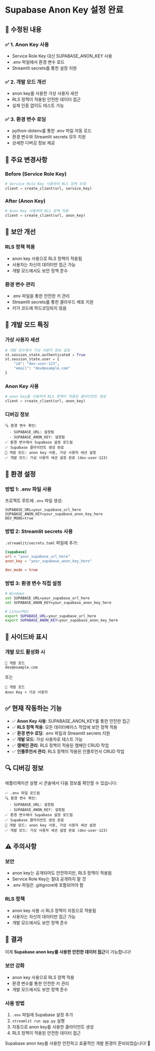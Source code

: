 # Supabase Anon Key 설정 완료

## 🔧 **수정된 내용**

### ✅ **1. Anon Key 사용**
- Service Role Key 대신 SUPABASE_ANON_KEY 사용
- .env 파일에서 환경 변수 로드
- Streamlit secrets를 통한 설정 지원

### ✅ **2. 개발 모드 개선**
- anon key를 사용한 가상 사용자 세션
- RLS 정책이 적용된 안전한 데이터 접근
- 실제 인증 없이도 테스트 가능

### ✅ **3. 환경 변수 로딩**
- python-dotenv를 통한 .env 파일 자동 로드
- 환경 변수와 Streamlit secrets 모두 지원
- 상세한 디버깅 정보 제공

## 🎯 **주요 변경사항**

### **Before (Service Role Key)**
```python
# Service Role Key 사용하여 RLS 정책 우회
client = create_client(url, service_key)
```

### **After (Anon Key)**
```python
# Anon Key 사용하여 RLS 정책 적용
client = create_client(url, anon_key)
```

## 🔐 **보안 개선**

### **RLS 정책 적용**
- anon key 사용으로 RLS 정책이 적용됨
- 사용자는 자신의 데이터만 접근 가능
- 개발 모드에서도 보안 정책 준수

### **환경 변수 관리**
- .env 파일을 통한 안전한 키 관리
- Streamlit secrets를 통한 클라우드 배포 지원
- 키가 코드에 하드코딩되지 않음

## 🚀 **개발 모드 특징**

### **가상 사용자 세션**
```python
# 개발 모드에서 가상 사용자 정보 설정
st.session_state.authenticated = True
st.session_state.user = {
    "id": "dev-user-123",
    "email": "dev@example.com"
}
```

### **Anon Key 사용**
```python
# anon key를 사용하여 RLS 정책이 적용된 클라이언트 생성
client = create_client(url, anon_key)
```

### **디버깅 정보**
```
🔍 환경 변수 확인:
  - SUPABASE_URL: 설정됨
  - SUPABASE_ANON_KEY: 설정됨
✅ 환경 변수에서 Supabase 설정 로드됨
✅ Supabase 클라이언트 생성 완료
🔧 개발 모드: anon key 사용, 가상 사용자 세션 설정
✅ 개발 모드: 가상 사용자 세션 설정 완료 (dev-user-123)
```

## 🔧 **환경 설정**

### **방법 1: .env 파일 사용**
프로젝트 루트에 `.env` 파일 생성:
```env
SUPABASE_URL=your_supabase_url_here
SUPABASE_ANON_KEY=your_supabase_anon_key_here
DEV_MODE=true
```

### **방법 2: Streamlit secrets 사용**
`.streamlit/secrets.toml` 파일에 추가:
```toml
[supabase]
url = "your_supabase_url_here"
anon_key = "your_supabase_anon_key_here"

dev_mode = true
```

### **방법 3: 환경 변수 직접 설정**
```bash
# Windows
set SUPABASE_URL=your_supabase_url_here
set SUPABASE_ANON_KEY=your_supabase_anon_key_here

# Linux/Mac
export SUPABASE_URL=your_supabase_url_here
export SUPABASE_ANON_KEY=your_supabase_anon_key_here
```

## 🎯 **사이드바 표시**

### **개발 모드 활성화 시**
```
🔧 개발 모드
dev@example.com
```

또는

```
🔧 개발 모드
Anon Key + 가상 사용자
```

## ✅ **현재 작동하는 기능**

- ✅ **Anon Key 사용**: SUPABASE_ANON_KEY를 통한 안전한 접근
- ✅ **RLS 정책 적용**: 모든 데이터베이스 작업에 보안 정책 적용
- ✅ **환경 변수 로딩**: .env 파일과 Streamlit secrets 지원
- ✅ **개발 모드**: 가상 사용자로 테스트 가능
- ✅ **캠페인 관리**: RLS 정책이 적용된 캠페인 CRUD 작업
- ✅ **인플루언서 관리**: RLS 정책이 적용된 인플루언서 CRUD 작업

## 🔍 **디버깅 정보**

애플리케이션 실행 시 콘솔에서 다음 정보를 확인할 수 있습니다:

```
✅ .env 파일 로드됨
🔍 환경 변수 확인:
  - SUPABASE_URL: 설정됨
  - SUPABASE_ANON_KEY: 설정됨
✅ 환경 변수에서 Supabase 설정 로드됨
✅ Supabase 클라이언트 생성 완료
🔧 개발 모드: anon key 사용, 가상 사용자 세션 설정
✅ 개발 모드: 가상 사용자 세션 설정 완료 (dev-user-123)
```

## ⚠️ **주의사항**

### **보안**
- anon key는 공개되어도 안전하지만, RLS 정책이 적용됨
- Service Role Key는 절대 공개하지 말 것
- .env 파일은 .gitignore에 포함되어야 함

### **RLS 정책**
- anon key 사용 시 RLS 정책이 자동으로 적용됨
- 사용자는 자신의 데이터만 접근 가능
- 개발 모드에서도 보안 정책 준수

## 🎉 **결과**

이제 **Supabase anon key를 사용한 안전한 데이터 접근**이 가능합니다!

### **보안 강화**
- anon key 사용으로 RLS 정책 적용
- 환경 변수를 통한 안전한 키 관리
- 개발 모드에서도 보안 정책 준수

### **사용 방법**
1. `.env` 파일에 Supabase 설정 추가
2. `streamlit run app.py` 실행
3. 자동으로 anon key를 사용한 클라이언트 생성
4. RLS 정책이 적용된 안전한 데이터 접근

Supabase anon key를 사용한 안전하고 효율적인 개발 환경이 준비되었습니다! 🔐

